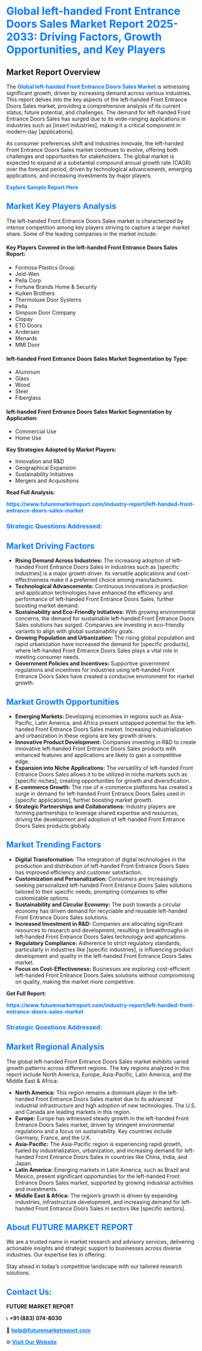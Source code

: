 <h1 style="color: #007BFF;">Global left-handed Front Entrance Doors Sales Market Report 2025-2033: Driving Factors, Growth Opportunities, and Key Players</h1>

<section id="overview">
<h2>Market Report Overview</h2>
<p>The <a href="https://www.futuremarketreport.com/industry-report/left-handed-front-entrance-doors-sales-market" style="color: #007BFF; text-decoration: none;"><strong>Global left-handed Front Entrance Doors Sales Market</strong></a> is witnessing significant growth, driven by increasing demand across various industries. This report delves into the key aspects of the left-handed Front Entrance Doors Sales market, providing a comprehensive analysis of its current status, future potential, and challenges. The demand for left-handed Front Entrance Doors Sales has surged due to its wide-ranging applications in industries such as [insert industries], making it a critical component in modern-day [applications].</p>
<p>As consumer preferences shift and industries innovate, the left-handed Front Entrance Doors Sales market continues to evolve, offering both challenges and opportunities for stakeholders. The global market is expected to expand at a substantial compound annual growth rate (CAGR) over the forecast period, driven by technological advancements, emerging applications, and increasing investments by major players.</p>
</section>

<section id="overview">
<p><a href="https://www.futuremarketreport.com/request-sample/reportId=109230" style="color: #007BFF; text-decoration: none;"><strong>Explore Sample Report Here</strong></a></p>
</section>

<section id="key-players">
<h2 style="color: #007BFF;">Market Key Players Analysis</h2>
<p>The left-handed Front Entrance Doors Sales market is characterized by intense competition among key players striving to capture a larger market share. Some of the leading companies in the market include:</p>
<h4>Key Players Covered in the left-handed Front Entrance Doors Sales Report:</h4>
<ul><li>Formosa Plastics Group</li><li>Jeld-Wen</li><li>Pella Corp</li><li>Fortune Brands Home &amp; Security</li><li>Kuiken Brothers</li><li>Thermoluxe Door Systems</li><li>Pella</li><li>Simpson Door Company</li><li>Clopay</li><li>ETO Doors</li><li>Andersen</li><li>Menards</li><li>MMI Door</li></ul>
<h4>left-handed Front Entrance Doors Sales Market Segmentation by Type:</h4>
<ul><li>Aluminum</li><li>Glass</li><li>Wood</li><li>Steel</li><li>Fiberglass</li></ul>

<h4>left-handed Front Entrance Doors Sales Market Segmentation by Application:</h4>
<ul><li>Commercial Use</li><li>Home Use</li></ul>
<p><strong>Key Strategies Adopted by Market Players:</strong></p>
<ul>
<li>Innovation and R&D</li>
<li>Geographical Expansion</li>
<li>Sustainability Initiatives</li>
<li>Mergers and Acquisitions</li>
</ul>
</section>

<section>
<p><strong>Read Full Analysis: </strong></p><a href="https://www.futuremarketreport.com/industry-report/left-handed-front-entrance-doors-sales-market" style="color: #007BFF; text-decoration: none;"><strong>https://www.futuremarketreport.com/industry-report/left-handed-front-entrance-doors-sales-market</strong></a>
<h3 style="color: #007BFF;">Strategic Questions Addressed:</h3>
</section>

<section id="driving-factors">
<h2 style="color: #007BFF;">Market Driving Factors</h2>
<ul>
<li><strong>Rising Demand Across Industries:</strong> The increasing adoption of left-handed Front Entrance Doors Sales in industries such as [specific industries] is a major growth driver. Its versatile applications and cost-effectiveness make it a preferred choice among manufacturers.</li>
<li><strong>Technological Advancements:</strong> Continuous innovations in production and application technologies have enhanced the efficiency and performance of left-handed Front Entrance Doors Sales, further boosting market demand.</li>
<li><strong>Sustainability and Eco-Friendly Initiatives:</strong> With growing environmental concerns, the demand for sustainable left-handed Front Entrance Doors Sales solutions has surged. Companies are investing in eco-friendly variants to align with global sustainability goals.</li>
<li><strong>Growing Population and Urbanization:</strong> The rising global population and rapid urbanization have increased the demand for [specific products], where left-handed Front Entrance Doors Sales plays a vital role in meeting consumer needs.</li>
<li><strong>Government Policies and Incentives:</strong> Supportive government regulations and incentives for industries using left-handed Front Entrance Doors Sales have created a conducive environment for market growth.</li>
</ul>
</section>

<section id="growth-opportunities">
<h2 style="color: #007BFF;">Market Growth Opportunities</h2>
<ul>
<li><strong>Emerging Markets:</strong> Developing economies in regions such as Asia-Pacific, Latin America, and Africa present untapped potential for the left-handed Front Entrance Doors Sales market. Increasing industrialization and urbanization in these regions are key growth drivers.</li>
<li><strong>Innovative Product Development:</strong> Companies investing in R&D to create innovative left-handed Front Entrance Doors Sales products with enhanced features and applications are likely to gain a competitive edge.</li>
<li><strong>Expansion into Niche Applications:</strong> The versatility of left-handed Front Entrance Doors Sales allows it to be utilized in niche markets such as [specific niches], creating opportunities for growth and diversification.</li>
<li><strong>E-commerce Growth:</strong> The rise of e-commerce platforms has created a surge in demand for left-handed Front Entrance Doors Sales used in [specific applications], further boosting market growth.</li>
<li><strong>Strategic Partnerships and Collaborations:</strong> Industry players are forming partnerships to leverage shared expertise and resources, driving the development and adoption of left-handed Front Entrance Doors Sales products globally.</li>
</ul>
</section>

<section id="trending-factors">
<h2 style="color: #007BFF;">Market Trending Factors</h2>
<ul>
<li><strong>Digital Transformation:</strong> The integration of digital technologies in the production and distribution of left-handed Front Entrance Doors Sales has improved efficiency and customer satisfaction.</li>
<li><strong>Customization and Personalization:</strong> Consumers are increasingly seeking personalized left-handed Front Entrance Doors Sales solutions tailored to their specific needs, prompting companies to offer customizable options.</li>
<li><strong>Sustainability and Circular Economy:</strong> The push towards a circular economy has driven demand for recyclable and reusable left-handed Front Entrance Doors Sales solutions.</li>
<li><strong>Increased Investment in R&D:</strong> Companies are allocating significant resources to research and development, resulting in breakthroughs in left-handed Front Entrance Doors Sales technology and applications.</li>
<li><strong>Regulatory Compliance:</strong> Adherence to strict regulatory standards, particularly in industries like [specific industries], is influencing product development and quality in the left-handed Front Entrance Doors Sales market.</li>
<li><strong>Focus on Cost-Effectiveness:</strong> Businesses are exploring cost-efficient left-handed Front Entrance Doors Sales solutions without compromising on quality, making the market more competitive.</li>
</ul>
</section>

<section>
<p><strong>Get Full Report: </strong></p><a href="https://www.futuremarketreport.com/industry-report/left-handed-front-entrance-doors-sales-market" style="color: #007BFF; text-decoration: none;"><strong>https://www.futuremarketreport.com/industry-report/left-handed-front-entrance-doors-sales-market</strong></a>
<h3 style="color: #007BFF;">Strategic Questions Addressed:</h3>
</section>


<section id="regional-analysis">
<h2 style="color: #007BFF;">Market Regional Analysis</h2>
<p>The global left-handed Front Entrance Doors Sales market exhibits varied growth patterns across different regions. The key regions analyzed in this report include North America, Europe, Asia-Pacific, Latin America, and the Middle East & Africa:</p>
<ul>
<li><strong>North America:</strong> This region remains a dominant player in the left-handed Front Entrance Doors Sales market due to its advanced industrial infrastructure and high adoption of new technologies. The U.S. and Canada are leading markets in this region.</li>
<li><strong>Europe:</strong> Europe has witnessed steady growth in the left-handed Front Entrance Doors Sales market, driven by stringent environmental regulations and a focus on sustainability. Key countries include Germany, France, and the U.K.</li>
<li><strong>Asia-Pacific:</strong> The Asia-Pacific region is experiencing rapid growth, fueled by industrialization, urbanization, and increasing demand for left-handed Front Entrance Doors Sales in countries like China, India, and Japan.</li>
<li><strong>Latin America:</strong> Emerging markets in Latin America, such as Brazil and Mexico, present significant opportunities for the left-handed Front Entrance Doors Sales market, supported by growing industrial activities and investments.</li>
<li><strong>Middle East & Africa:</strong> The region’s growth is driven by expanding industries, infrastructure development, and increasing demand for left-handed Front Entrance Doors Sales in sectors like [specific sectors].</li>
</ul>
</section>

<footer>
<h2 style="color: #007BFF;">About FUTURE MARKET REPORT</h2>
<p>We are a trusted name in market research and advisory services, delivering actionable insights and strategic support to businesses across diverse industries. Our expertise lies in offering:</p>

<p>Stay ahead in today’s competitive landscape with our tailored research solutions.</p>

<h2 style="color: #007BFF;">Contact Us:</h2>
<p><strong>FUTURE MARKET REPORT</strong></p>
<p>📞 <strong>+91 (883) 074-8030</strong></p>
<p>📧 <strong><a href="mailto:help@futuremarketreport.com" style="color: #007BFF;">help@futuremarketreport.com</a></strong></p>
<p>🌐 <strong><a href="https://www.futuremarketreport.com/" style="color: #007BFF;">Visit Our Website</a></strong></p>
</footer>